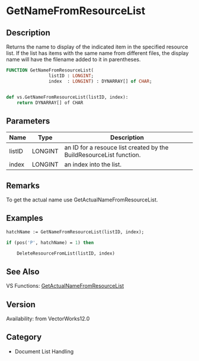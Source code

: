 # GetNameFromResourceList

## Description
Returns the name to display of the indicated item in the specified resource list.  If the list has items with the same name from different files, the display name will have the filename added to it in parentheses.

```pascal
FUNCTION GetNameFromResourceList(
				listID : LONGINT;
				index  : LONGINT) : DYNARRAY[] of CHAR;
```

```python

def vs.GetNameFromResourceList(listID, index):
    return DYNARRAY[] of CHAR
```

## Parameters
|Name|Type|Description|
|---|---|---|
|listID|LONGINT|an ID for a resouce list created by the BuildResourceList function.|
|index|LONGINT|an index into the list.|

## Remarks
To get the actual name use GetActualNameFromResourceList.

## Examples
```pascal
hatchName := GetNameFromResourceList(listID, index);

if (pos('P', hatchName) = 1) then

	DeleteResourceFromList(listID, index)


```

## See Also
VS Functions:
[GetActualNameFromResourceList](GetActualNameFromResourceList.md)

## Version
Availability: from VectorWorks12.0
## Category
* Document List Handling

